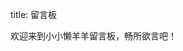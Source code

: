 title: 留言板 

<note>欢迎来到小小懒羊羊留言板，畅所欲言吧！</note>


<html>
<!-- 多说评论框 start -->
	<div class="ds-thread" data-thread-key="index" data-title="小小懒羊羊留言板" data-url="https://wiki.xby1993.net"></div>
<!-- 多说评论框 end -->
<!-- 多说公共JS代码 start (一个网页只需插入一次) -->
<script type="text/javascript">
var duoshuoQuery = {short_name:"xbywiki1993"};
	(function() {
		var ds = document.createElement('script');
		ds.type = 'text/javascript';ds.async = true;
		ds.src = 'http://static.duoshuo.com/embed.js';
		ds.charset = 'UTF-8';
		(document.getElementsByTagName('head')[0] 
		 || document.getElementsByTagName('body')[0]).appendChild(ds);
	})();
	</script>
<!-- 多说公共JS代码 end -->
</html>